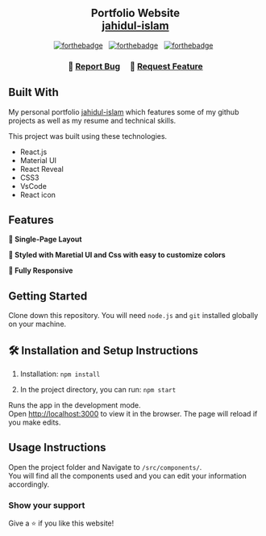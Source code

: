 <h2 align="center">
  Portfolio Website<br/>
  <a href="https://sohan-portfolio.netlify.app/" target="_blank">jahidul-islam</a>
</h2>

<center>

[![forthebadge](https://forthebadge.com/images/badges/built-with-love.svg)](https://forthebadge.com) &nbsp;
[![forthebadge](https://forthebadge.com/images/badges/made-with-javascript.svg)](https://forthebadge.com) &nbsp;
[![forthebadge](https://forthebadge.com/images/badges/open-source.svg)](https://forthebadge.com) &nbsp;

</center>

<h3 align="center">
    🔹
    <a href="https://github.com/sohan724code/Portfolio/issues">Report Bug</a> &nbsp; &nbsp;
    🔹
    <a href="https://github.com/sohan724code/Portfolio/issues">Request Feature</a>
</h3>

## Built With

My personal portfolio <a href="https://sohan-portfolio.netlify.app/" target="_blank">jahidul-islam</a> which features some of my github projects as well as my resume and technical skills.<br/>

This project was built using these technologies.

- React.js
- Material UI
- React Reveal
- CSS3
- VsCode
- React icon

## Features

**📖 Single-Page Layout**

**🎨 Styled with Maretial UI and Css with easy to customize colors**

**📱 Fully Responsive**

## Getting Started

Clone down this repository. You will need `node.js` and `git` installed globally on your machine.

## 🛠 Installation and Setup Instructions

1. Installation: `npm install`

2. In the project directory, you can run: `npm start`

Runs the app in the development mode.\
Open [http://localhost:3000](http://localhost:3000) to view it in the browser.
The page will reload if you make edits.

## Usage Instructions

Open the project folder and Navigate to `/src/components/`. <br/>
You will find all the components used and you can edit your information accordingly.

### Show your support

Give a ⭐ if you like this website!
